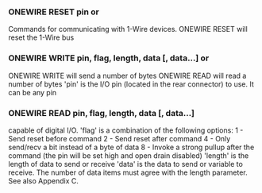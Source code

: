 

### ONEWIRE RESET pin or

 Commands for communicating with 1-Wire devices. ONEWIRE RESET will reset the 1-Wire bus

### ONEWIRE WRITE pin, flag, length, data [, data…] or

 ONEWIRE WRITE will send a number of bytes ONEWIRE READ will read a number of bytes 'pin' is the I/O pin (located in the rear connector) to use. It can be any pin

### ONEWIRE READ pin, flag, length, data [, data…]

 capable of digital I/O. 'flag' is a combination of the following options: 1 - Send reset before command 2 - Send reset after command 4 - Only send/recv a bit instead of a byte of data 8 - Invoke a strong pullup after the command (the pin will be set high and open drain disabled) 'length' is the length of data to send or receive 'data' is the data to send or variable to receive. The number of data items must agree with the length parameter. See also Appendix C.